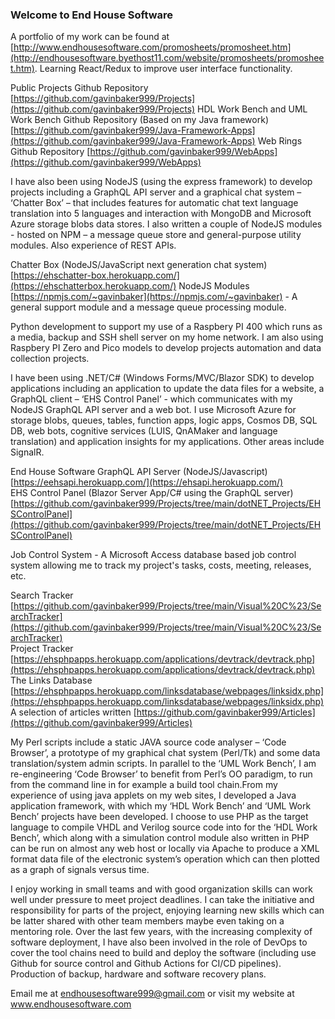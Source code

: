 ### Welcome to End House Software

A portfolio of my work can be found at [http://www.endhousesoftware.com/promosheets/promosheet.htm](http://endhousesoftware.byethost11.com/website/promosheets/promosheet.htm). Learning React/Redux to improve user interface functionality.

Public Projects Github Repository [https://github.com/gavinbaker999/Projects](https://github.com/gavinbaker999/Projects)
HDL Work Bench and UML Work Bench Github Repository (Based on my Java framework) [https://github.com/gavinbaker999/Java-Framework-Apps](https://github.com/gavinbaker999/Java-Framework-Apps)
Web Rings Github Repository [https://github.com/gavinbaker999/WebApps](https://github.com/gavinbaker999/WebApps)

I have also been using NodeJS (using the express framework) to develop projects including a GraphQL API server and a graphical chat system – ‘Chatter Box’ – that includes features for automatic chat text language translation into 5 languages and interaction with MongoDB and Microsoft Azure storage blobs data stores. I also written a couple of NodeJS modules - hosted on NPM – a message queue store and general-purpose utility modules. Also experience of REST APIs.

Chatter Box (NodeJS/JavaScript next generation chat system) [https://ehschatter-box.herokuapp.com/](https://ehschatterbox.herokuapp.com/)
NodeJS Modules [https://npmjs.com/~gavinbaker](https://npmjs.com/~gavinbaker) - A general support module and a message queue processing module.

Python development to support my use of a Raspbery PI 400 which runs as a media, backup and SSH shell server on my home network. I am also using Raspbery PI Zero and Pico models to develop projects automation and data collection projects.

I have been using .NET/C# (Windows Forms/MVC/Blazor SDK) to develop applications including an application to update the data files for a website, a GraphQL client – ‘EHS Control Panel’ - which communicates with my NodeJS GraphQL API server and a web bot. I use Microsoft Azure for storage blobs, queues, tables, function apps, logic apps, Cosmos DB, SQL DB, web bots, cognitive services (LUIS, QnAMaker and language translation) and application insights for my applications. Other areas include SignalR.

End House Software GraphQL API Server (NodeJS/Javascript) [https://eehsapi.herokuapp.com/](https://ehsapi.herokuapp.com/)<br>EHS Control Panel (Blazor Server App/C# using the GraphQL server) [https://github.com/gavinbaker999/Projects/tree/main/dotNET_Projects/EHSControlPanel](https://github.com/gavinbaker999/Projects/tree/main/dotNET_Projects/EHSControlPanel)

Job Control System - A Microsoft Access database based job control system allowing me to track my project's tasks, costs, meeting, releases, etc.

Search Tracker [https://github.com/gavinbaker999/Projects/tree/main/Visual%20C%23/SearchTracker](https://github.com/gavinbaker999/Projects/tree/main/Visual%20C%23/SearchTracker)<br>
Project Tracker [https://ehsphpapps.herokuapp.com/applications/devtrack/devtrack.php](https://ehsphpapps.herokuapp.com/applications/devtrack/devtrack.php)<br>
The Links Database [https://ehsphpapps.herokuapp.com/linksdatabase/webpages/linksidx.php](https://ehsphpapps.herokuapp.com/linksdatabase/webpages/linksidx.php)<br>
A selection of articles written [https://github.com/gavinbaker999/Articles](https://github.com/gavinbaker999/Articles)

My Perl scripts include a static JAVA source code analyser – ‘Code Browser’, a prototype of my graphical chat system (Perl/Tk) and some data translation/system admin scripts. In parallel to the ‘UML Work Bench’, I am re-engineering ‘Code Browser’ to benefit from Perl’s OO paradigm, to run from the command line in for example a build tool chain.From my experience of using java applets on my web sites, I developed a Java application framework, with which my ‘HDL Work Bench’ and ‘UML Work Bench’ projects have been developed. I choose to use PHP as the target language to compile VHDL and Verilog source code into for the ‘HDL Work Bench’, which along with a simulation control module also written in PHP can be run on almost any web host or locally via Apache to produce a XML format data file of the electronic system’s operation which can then plotted as a graph of signals versus time.

I enjoy working in small teams and with good organization skills can work well under pressure to meet project deadlines. I can take the initiative and responsibility for  parts of the project, enjoying learning new skills which can be latter shared with other team members maybe even taking on a mentoring role. Over the last few years, with the increasing complexity of software deployment, I have also been involved in  the role of DevOps to cover the tool chains need to build and deploy the software (including use Github for source control and Github Actions for CI/CD pipelines). Production of backup, hardware and software recovery plans.

Email me at endhousesoftware999@gmail.com
or visit my website at www.endhousesoftware.com
